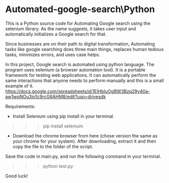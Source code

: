 # Automated-google-search\Python
 This is a Python source code for Automating Google search using the selenium library. As the name suggests, it takes user input and automatically initializes a Google search for that.

Since businesses are on their path to digital transformation, Automating tasks like google searching does three main things, replaces human tedious tasks, minimizes errors, and uses case helps.

In this project, Google search is automated using python language. The program uses selenium (a browser automation tool). It is a portable framework for testing web applications. It can automatically perform the same interactions that anyone needs to perform manually and this is a small example of it.
https://docs.google.com/spreadsheets/d/1ElHbIuOgBW3Bzq29y40a-aw1wpNOu3io1c9rcG6AHM8/edit?usp=drivesdk

Requirements:

- Install Selenium using pip install in your terminal.

>>>pip install selenium

- Download the chrome browser from here (chose version the same as your chrome for your system). After downloading, extract it and then copy the file to the folder of the script.

Save the code in main.py, and run the following command in your terminal.

>>>python test.py

Good luck!
